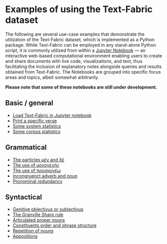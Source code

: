 # Examples of using the Text-Fabric dataset

The following are several use-case examples that demonstrate the utilization of the Text-Fabric dataset, which is implemented as a Python package. While Text-Fabric can be employed in any stand-alone Python script, it is commonly utilized from within a [Jupyter Notebook](https://jupyter.org) — an interactive web-based computational environment enabling users to create and share documents with live code, visualizations, and text, thus facilitating the inclusion of explanatory notes alongside queries and results obtained from Text-Fabric. The Notebooks are grouped into specific focus areas and topics, albeit somewhat arbitrarily.

**Please note that some of these notebooks are still under development.**

## Basic / general

* [Load Text-Fabric in Jupyter notebook](https://nbviewer.org/github/tonyjurg/Nestle1904LFT/blob/main/docs/usecases/load_text_fabric.ipynb)
* [Print a specific verse](https://nbviewer.org/github/tonyjurg/Nestle1904LFT/blob/main/docs/usecases/print_verse.ipynb)
* [Some system statistics](https://nbviewer.org/github/tonyjurg/Nestle1904LFT/blob/main/docs/usecases/Some_system_statistics.ipynb)
* [Some corpus statistics](https://nbviewer.org/github/tonyjurg/Nestle1904LFT/blob/main/docs/usecases/Some_corpus_statistics.ipynb)

## Grammatical

* [The particles μέν and δέ](https://nbviewer.org/github/tonyjurg/Nestle1904LFT/blob/main/docs/usecases/particles_men_and_de.ipynb)
* [The use of μονογενής](https://nbviewer.org/github/tonyjurg/Nestle1904LFT/blob/main/docs/usecases/use_of_monogenes.ipynb)
* [The use of προσκυνέω](https://nbviewer.org/github/tonyjurg/Nestle1904LFT/blob/main/docs/usecases/use_of_proskyneo.ipynb)
* [Incongruenct adverb and noun](https://nbviewer.org/github/tonyjurg/Nestle1904LFT/blob/main/docs/usecases/incongruent_adverb_noun.ipynb)
* [Pronominal redundancy](https://nbviewer.org/github/tonyjurg/Nestle1904LFT/blob/main/docs/usecases/pronominal_redundancy.ipynb)

## Syntactical 

* [Genitive objectivus or subjectivus](https://nbviewer.org/github/tonyjurg/Nestle1904LFT/blob/main/docs/usecases/genitive_objectivus_or_subjectivus.ipynb)
* [The Granville Sharp rule](https://nbviewer.org/github/tonyjurg/Nestle1904LFT/blob/main/docs/usecases/Granville_Sharp_rule.ipynb)
* [Articulated proper nouns](https://nbviewer.org/github/tonyjurg/Nestle1904LFT/blob/main/docs/usecases/articulated_proper_nouns.ipynb)
* [Constituents order and phrase structure](https://nbviewer.org/github/tonyjurg/Nestle1904LFT/blob/main/docs/usecases/constituents_order_and_phrase_structure.ipynb)
* [Repetition of nouns](https://nbviewer.org/github/tonyjurg/Nestle1904LFT/blob/main/docs/usecases/repetition_of_nouns.ipynb)
* [Appositions](https://nbviewer.org/github/tonyjurg/Nestle1904LFT/blob/main/docs/usecases/appostions.ipynb)
